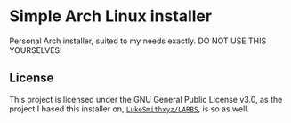 # Simple Arch Linux installer

Personal Arch installer, suited to my needs exactly. DO NOT USE THIS YOURSELVES!

## License

This project is licensed under the GNU General Public License v3.0, as the project I based this installer on, [`LukeSmithxyz/LARBS`](https://github.com/LukeSmithxyz/LARBS), is so as well.
